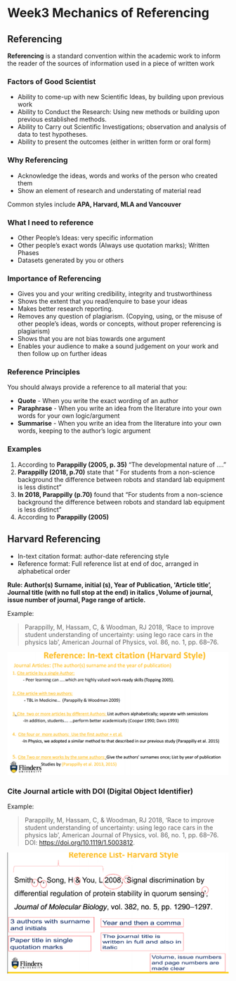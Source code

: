 # Week3 Mechanics of Referencing

## Referencing

**Referencing** is a standard convention within the academic work to inform the
reader of the sources of information used in a piece of written work

### Factors of Good Scientist

- Ability to come-up with new Scientific Ideas, by building upon previous work
- Ability to Conduct the Research: Using new methods or building upon previous
established methods.
- Ability to Carry out Scientific Investigations; observation and analysis of data to
test hypotheses.
- Ability to present the outcomes (either in written form or oral form)

### Why Referencing

- Acknowledge the ideas, words and works of the person who created them
- Show an element of research and understating of material read

Common styles include **APA, Harvard, MLA and Vancouver**

### What I need to reference

- Other People’s Ideas: very specific information
- Other people’s exact words (Always use quotation marks); Written Phases
- Datasets generated by you or others

### Importance of Referencing

- Gives you and your writing credibility, integrity and trustworthiness
- Shows the extent that you read/enquire to base your ideas
- Makes better research reporting.
- Removes any question of plagiarism. (Copying, using, or the misuse of other people’s ideas,
words or concepts, without proper referencing is plagiarism)
- Shows that you are not bias towards one argument
- Enables your audience to make a sound judgement on your work and then follow up on
further ideas

### Reference Principles

You should always provide a reference to all material that you:

- **Quote** - When you write the exact wording of an author
- **Paraphrase** - When you write an idea from the literature into your own words for
your own logic/argument
- **Summarise** - When you write an idea from the literature into your own words,
keeping to the author’s logic argument

### Examples

1. According to **Parappilly (2005, p. 35)** “The developmental nature of ….”
2. **Parappilly (2018, p.70)** state that “ For students from a non-science background the difference
between robots and standard lab equipment is less distinct”
3. **In 2018, Parappilly (p.70)** found that “For students from a non-science background the
difference between robots and standard lab equipment is less distinct”
4. According to **Parappilly (2005)**

## Harvard Referencing

- In-text citation format: author-date referencing style
- Reference format: Full reference list at end of doc, arranged in alphabetical order

**Rule: Author(s) Surname, initial (s), Year of Publication, 'Article title’, Journal title
(with no full stop at the end) in italics ,Volume of journal, issue number of journal,
Page range of article.**

Example:

> Parappilly, M, Hassam, C, & Woodman, RJ 2018, ‘Race to improve student understanding of uncertainty: using lego race cars in the physics lab’, American Journal of Physics, vol. 86, no. 1, pp. 68–76. 

![in-text-citation](images/in-text-citation.png)

### Cite Journal article with DOI (Digital Object Identifier) 

Example:

> Parappilly, M, Hassam, C, & Woodman, RJ 2018, ‘Race to improve student understanding of uncertainty: using lego race cars in the physics lab’, American Journal of Physics, vol. 86, no. 1, pp. 68–76. DOI: https://doi.org/10.1119/1.5003812.

![harvard-referencing](images/harvard-referencing.png)